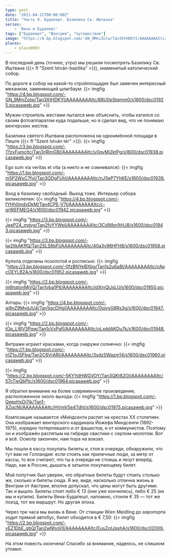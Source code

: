 ```yaml
---
type: post
date: "2011-04-21T00:00:00Z"
title: "Часть 9. Будапешт. Базилика Св. Иштвана"
series:
    - 'Вена и Будапешт'
tags: ["Будапешт", "Венгрия", "путешествия"]
image: "https://4.bp.blogspot.com/-GN_9MniZolw/Tan3XtHDKYI/AAAAAAAAItc/88U0pStqmm0/s1600/dsc01925.picasaweb.jpg"
places:
    - place0093
---
```


В последний день (точнее, утро) мы решили посмотреть Базилику Св. Иштвана ({{< fl "Szent István-bazilika" >}}), знаменитый католический собор.

По дороге в собор на какой-то стройплощадке был замечен интересный механизм, заменяющий шлагбаум:
{{< imgfig "https://4.bp.blogspot.com/-GN_9MniZolw/Tan3XtHDKYI/AAAAAAAAItc/88U0pStqmm0/s1600/dsc01925.picasaweb.jpg" >}}

Мужик-строитель жестами пытался мне объяснить, чтобы катился со своим фотоаппаратом куда подальше, но я сделал вид, что не понимаю венгерских жестов.

<!--more-->

Базилика святого Иштвана расположена на одноимённой площади в Пеште ({{< fl "Szent István tér" >}}):
{{< imgfig "https://3.bp.blogspot.com/-TfzvFumcItc/Tan3rRlmGBI/AAAAAAAAItc/y0qyMj2ktPg/s1600/dsc01938.picasaweb.jpg" >}}

Ego sum via veritas et vita (а никто и не сомневался):
{{< imgfig "https://1.bp.blogspot.com/-m5P2WxC7fvI/Tan3ODgFUhI/AAAAAAAAItc/nJ1leP7YhKE/s1600/dsc01939.picasaweb.jpg" >}}

Вход в базилику свободный. Выход тоже. Интерьер собора великолепен:
{{< imgfig "https://4.bp.blogspot.com/-fYHh0mdvDkM/Tan4CPE-V7I/AAAAAAAAItc/c-qrWEFMEG4/s1600/dsc01942.picasaweb.jpg" >}}

{{< imgfig "https://3.bp.blogspot.com/-JeePZ4_mdvg/Tan2fvYYWpI/AAAAAAAAItc/3CdWbn1tHJ8/s1600/dsc01943.picasaweb.jpg" >}}

{{< imgfig "https://3.bp.blogspot.com/-Iw2IIkAKffQ/Tan2SLS6bFI/AAAAAAAAItc/40a3y96HFH8/s1600/dsc01958.picasaweb.jpg" >}}

Купола отделаны позолотой и росписью:
{{< imgfig "https://3.bp.blogspot.com/-0fzBNYeBXbg/Tan1s2u6a8I/AAAAAAAAItc/cApcOEYLB2A/s1600/dsc01952.picasaweb.jpg" >}}

{{< imgfig "https://2.bp.blogspot.com/-m6hqtonMiVQ/Tan1vba1PtI/AAAAAAAAItc/jdXjnQlJsLU/s1600/dsc01950.picasaweb.jpg" >}}

Алтарь:
{{< imgfig "https://4.bp.blogspot.com/-w9nZ9MvdJU4/Tan1jgcDHgI/AAAAAAAAItc/0ojysG8Rs3g/s1600/dsc01947.picasaweb.jpg" >}}

{{< imgfig "https://2.bp.blogspot.com/-tOp_LWV3Pqw/Tan1cVxPafI/AAAAAAAAItc/oLxddAKDu7k/s1600/dsc01948.picasaweb.jpg" >}}

Витражи играют красками, когда снаружи солнечно:
{{< imgfig "https://1.bp.blogspot.com/-irIZ1oJSFbg/Tan2C6VrARI/AAAAAAAAItc/3sdzSWazm14/s1600/dsc01960.picasaweb.jpg" >}}

{{< imgfig "https://2.bp.blogspot.com/-5KYYdHWGVOY/Tan3QKt82OI/AAAAAAAAItc/57cTieQbPlc/s1600/dsc01964.picasaweb.jpg" >}}

Я обратил внимание на более современное произведение, расположенное около выхода:
{{< imgfig "https://1.bp.blogspot.com/-QeexHxDi7jk/Tan1-XZqcNI/AAAAAAAAItc/HVmVSe4TdhI/s1600/dsc01975.picasaweb.jpg" >}}

Композиция называется «Ми́ндсенти распят на крестах XX столетия». Она изображает венгерского кардинала Йожефа Миндсенти (1892-1975), изрядно потерпевшего и от фашистов, и от коммунистов. Поэтому он и изображён распятым на гибриде свастики с серпом-молотом.
Вот и всё. Осмотр закончен, нам пора на вокзал.

Мы пошли в кассу покупать билеты и, стоя в очереди, обнаружили, что тут вам не Голландия: если стоять как приличные люди, за метр от кассы, то все считают, что ты в очереди не стоишь и лезут вперёд. Надо, как в России, дышать в затылок покупающему билет.

Мой попутчик был уверен, что обратные билеты будут стоить столько же, сколько и билеты сюда. Я же, видя, насколько отлична жизнь в Венгрии от Австрии, вполне допускал, что цены могут быть другими. Так и вышло. Билеты стоят либо € 13 (они уже кончились), либо € 25 (их мы и купили). Билеты Вена-Будапешт, напомню, стоили € 35 — тот же поезд, тот же маршрут. Но другая эпоха.

Через три часа мы вновь в Вене. От станции Wien Meidling до аэропорта ходит прямой автобус, билет обходится в € 7,50:
{{< imgfig "https://2.bp.blogspot.com/-yEZ1DbE_gbQ/Tan2wNhoVII/AAAAAAAAItc/EusZotJqxhA/s1600/dsc02009.picasaweb.jpg" >}}

На этом повесть окончена! Спасибо за внимание, надеюсь, не слишком утомил.
